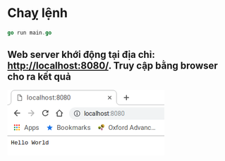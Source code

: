 # Chaỵ lệnh

```go
go run main.go
```

## Web server khới động tại địa chỉ: [http://localhost:8080/](http://localhost:8080/ "http://localhost:8080/"). Truy cập bằng browser cho ra kết quả

![Hello World](hello-world.png?raw=true "Hello World")

